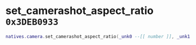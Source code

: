 # set_camerashot_aspect_ratio `0x3DEB0933`

```lua
natives.camera.set_camerashot_aspect_ratio(_unk0 --[[ number ]], _unk1 --[[ number ]])
```